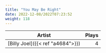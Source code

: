 ```yaml
---
title: "You May Be Right"
date: 2022-12-08/2022T07:23:52
weight: 118
---
```




 Artist | Plays 
----- | -----:
[Billy Joel]({{< ref "a4684">}}) | 4
